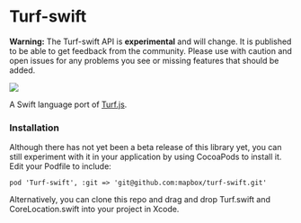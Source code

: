 # Turf-swift 

**Warning:** The Turf-swift API is **experimental** and will change. It is published to be able to get feedback from the community. Please use with caution and open issues for any problems you see or missing features that should be added.

[![](https://www.bitrise.io/app/49f5bcca71bf6c8d/status.svg?token=SzGBTkEtxsbuAnbcF9MTog&branch=master)](https://www.bitrise.io/app/49f5bcca71bf6c8d)

A Swift language port of [Turf.js](http://turfjs.org).

### Installation

Although there has not yet been a beta release of this library yet, you can still experiment with it in your application by using CocoaPods to install it. Edit your Podfile to include:

```
pod 'Turf-swift', :git => 'git@github.com:mapbox/turf-swift.git'
```

Alternatively, you can clone this repo and drag and drop Turf.swift and CoreLocation.swift into your project in Xcode.
